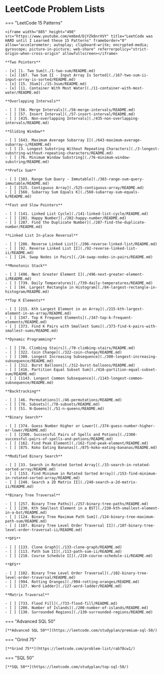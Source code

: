 # LeetCode Problem Lists

=== "LeetCode 15 Patterns"
    
    <iframe width="885" height="498" src="https://www.youtube.com/embed/DjYZk8nrXVY" title="LeetCode was HARD until I Learned these 15 Patterns" frameborder="0" allow="accelerometer; autoplay; clipboard-write; encrypted-media; gyroscope; picture-in-picture; web-share" referrerpolicy="strict-origin-when-cross-origin" allowfullscreen></iframe>

    **Two Pointers**

    - [x] [1. Two Sum](./1-two-sum/README.md)
    - [x] [167. Two Sum II - Input Array Is Sorted](./167-two-sum-ii-input-array-is-sorted/README.md)
    - [x] [15. 3Sum](./15-3sum/README.md)
    - [x] [11. Container With Most Water](./11-container-with-most-water/README.md)

    **Overlapping Intervals**

    - [ ] [56. Merge Intervals](./56-merge-intervals/README.md)
    - [ ] [57. Insert Interval](./57-insert-interval/README.md)
    - [ ] [435. Non-overlapping Intervals](./435-non-overlapping-intervals/README.md)

    **Sliding Window**

    - [ ] [643. Maximum Average Subarray I](./643-maximum-average-subarray-i/README.md)
    - [ ] [3. Longest Substring Without Repeating Characters](./3-longest-substring-without-repeating-characters/README.md)
    - [ ] [76. Minimum Window Substring](./76-minimum-window-substring/README.md)

    **Prefix Sum**

    - [ ] [303. Range Sum Query - Immutable](./303-range-sum-query-immutable/README.md)
    - [ ] [525. Contiguous Array](./525-contiguous-array/README.md)
    - [ ] [560. Subarray Sum Equals K](./560-subarray-sum-equals-k/README.md)

    **Fast and Slow Pointers**

    - [ ] [141. Linked List Cycle](./141-linked-list-cycle/README.md)
    - [ ] [202. Happy Number](./202-happy-number/README.md)
    - [ ] [287. Find the Duplicate Number](./287-find-the-duplicate-number/README.md)

    **Linked List In-place Reversal**

    - [ ] [206. Reverse Linked List](./206-reverse-linked-list/README.md)
    - [ ] [92. Reverse Linked List II](./92-reverse-linked-list-ii/README.md)
    - [ ] [24. Swap Nodes in Pairs](./24-swap-nodes-in-pairs/README.md)

    **Monotonic Stack**

    - [ ] [496. Next Greater Element I](./496-next-greater-element-i/README.md)
    - [ ] [739. Daily Temperatures](./739-daily-temperatures/README.md)
    - [ ] [84. Largest Rectangle in Histogram](./84-largest-rectangle-in-histogram/README.md)

    **Top K Elements**

    - [ ] [215. Kth Largest Element in an Array](./215-kth-largest-element-in-an-array/README.md)
    - [ ] [347. Top K Frequent Elements](./347-top-k-frequent-elements/README.md)
    - [ ] [373. Find K Pairs with Smallest Sums](./373-find-k-pairs-with-smallest-sums/README.md)

    **Dynamic Programming**

    - [ ] [70. Climbing Stairs](./70-climbing-stairs/README.md)
    - [ ] [322. Coin Change](./322-coin-change/README.md)
    - [ ] [300. Longest Increasing Subsequence](./300-longest-increasing-subsequence/README.md)
    - [ ] [312. Burst Balloons](./312-burst-balloons/README.md)
    - [ ] [416. Partition Equal Subset Sum](./416-partition-equal-subset-sum/README.md)
    - [ ] [1143. Longest Common Subsequence](./1143-longest-common-subsequence/README.md)

    **Backtracking**

    - [ ] [46. Permutations](./46-permutations/README.md)
    - [ ] [78. Subsets](./78-subsets/README.md)
    - [ ] [51. N-Queens](./51-n-queens/README.md)

    **Binary Search**

    - [ ] [374. Guess Number Higher or Lower](./374-guess-number-higher-or-lower/README.md)
    - [ ] [2300. Successful Pairs of Spells and Potions](./2300-successful-pairs-of-spells-and-potions/README.md)
    - [ ] [162. Find Peak Element](./162-find-peak-element/README.md)
    - [ ] [875. Koko Eating Bananas](./875-koko-eating-bananas/README.md)

    **Modified Binary Search**

    - [ ] [33. Search in Rotated Sorted Array](./33-search-in-rotated-sorted-array/README.md)
    - [ ] [153. Find Minimum in Rotated Sorted Array](./153-find-minimum-in-rotated-sorted-array/README.md)
    - [ ] [240. Search a 2D Matrix II](./240-search-a-2d-matrix-ii/README.md)

    **Binary Tree Traversal**

    - [ ] [257. Binary Tree Paths](./257-binary-tree-paths/README.md)
    - [ ] [230. Kth Smallest Element in a BST](./230-kth-smallest-element-in-a-bst/README.md)
    - [ ] [124. Binary Tree Maximum Path Sum](./124-binary-tree-maximum-path-sum/README.md)
    - [ ] [107. Binary Tree Level Order Traversal II](./107-binary-tree-level-order-traversal-ii/README.md)

    **DFS**

    - [ ] [133. Clone Graph](./133-clone-graph/README.md)
    - [ ] [113. Path Sum II](./113-path-sum-ii/README.md)
    - [ ] [210. Course Schedule II](./210-course-schedule-ii/README.md)

    **BFS**

    - [ ] [102. Binary Tree Level Order Traversal](./102-binary-tree-level-order-traversal/README.md)
    - [ ] [994. Rotting Oranges](./994-rotting-oranges/README.md)
    - [ ] [127. Word Ladder](./127-word-ladder/README.md)

    **Matrix Traversal**

    - [ ] [733. Flood Fill](./733-flood-fill/README.md)
    - [ ] [200. Number of Islands](./200-number-of-islands/README.md)
    - [ ] [130. Surrounded Regions](./130-surrounded-regions/README.md)


=== "Advanced SQL 50"

    [**Advanced SQL 50**](https://leetcode.com/studyplan/premium-sql-50/)



=== "Grind 75"

    [**Grind 75**](https://leetcode.com/problem-list/rab78cw1/)
    
    
=== "SQL 50"

    [**SQL 50**](https://leetcode.com/studyplan/top-sql-50/)

